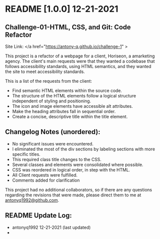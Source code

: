 # README [1.0.0] 12-21-2021
## Challenge-01-HTML, CSS, and Git: Code Refactor

Site Link: </a href="https://antony-q.github.io/challenge-1" >

This project is a refactor of a webpage for a client, Horiseon, a amarketing agency. The client's main requests were that they wanted a codebase that follows accessibility standards, using HTML semantics, and they wanted the site to meet accessibility standards.

This is a list of the requests from the client:

- Find semantic HTML elements within the source code.
- The structure of the HTML elements follow a logical structure independent of styling and positioning.
- The icon and image elements have accessible alt attributes.
- Make the heading attributes fall in sequential order.
- Create a concise, descriptive title within the title element.

## Changelog Notes (unordered):

- No significant issues were encountered.
- I eliminated the most of the div sections by labeling sections with more specific titles.
- This required class title changes to the CSS.
- Several classes and elements were consolidated where possible.
- CSS was reordered in logical order, in step with the HTML.
- All Client requests were fulfilled.
- Comments added for clarification

This project had no additional collaborators, so if there are any questions regarding the revisions that were made, please direct them to me at antonyq1992@github.com.

## README Update Log:

- antonyq1992 12-21-2021 (last updated)
-